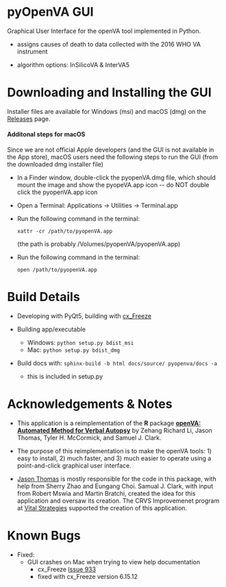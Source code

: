 # pyOpenVA GUI

Graphical User Interface for the openVA tool implemented in Python.  

* assigns causes of death to data collected with the 2016 WHO VA instrument

* algorithm options: InSilicoVA & InterVA5


# Downloading and Installing the GUI

Installer files are available for Windows (msi) and macOS (dmg) on the [Releases](https://github.com/verbal-autopsy-software/pyopenva_GUI/releases) page.

#### Additonal steps for macOS

Since we are not official Apple developers (and the GUI is not available in the App store), macOS users need the following steps
to run the GUI (from the downloaded dmg installer file)

* In a Finder window, double-click the pyopenVA.dmg file, which should mount the image and show the pyopeVA.app icon -- do NOT double click the pyopenVA.app icon

* Open a Terminal: Applications &rarr; Utilities &rarr; Terminal.app

* Run the following command in the terminal:
  
  `xattr -cr /path/to/pyopenVA.app`
  
  (the path is probably /Volumes/pyopenVA/pyopenVA.app)

* Run the following command in the terminal:

  `open /path/to/pyopenVA.app`


# Build Details

* Developing with PyQt5, building with [cx_Freeze](https://cx-freeze.readthedocs.io/en/latest/index.html)

* Building app/executable 

  + Windows:  `python setup.py bdist_msi`
  + Mac: `python setup.py bdist_dmg`

* Build docs with: `sphinx-build -b html docs/source/ pyopenva/docs -a`
  + this is included in setup.py


# Acknowledgements & Notes

* This application is a reimplementation of the **R** package [**openVA: Automated Method for Verbal Autopsy**](https://cran.r-project.org/package=openVA) by Zehang Richard Li, Jason Thomas, Tyler H. McCormick, and Samuel J. Clark.

* The purpose of this reimplementation is to make the openVA tools: 1) easy to install, 2) much faster, and 3) much easier to operate using a point-and-click graphical user interface.

* [Jason Thomas](https://ipr.osu.edu/people/thomas.3912) is mostly responsible for the code in this package, with help from Sherry Zhao and Eungang Choi. Samual J. Clark, with input from Robert Mswia and Martin Bratchi, created the idea for this application and oversaw its creation. The CRVS Improvemenet program at [Vital Strategies](https://www.vitalstrategies.org) supported the creation of this application.


# Known Bugs

* Fixed:
  + GUI crashes on Mac when trying to view help documentation
    - cx_Freeze [Issue 933](https://github.com/marcelotduarte/cx_Freeze/issues/933)
    - fixed with cx_Freeze version 6.15.12
